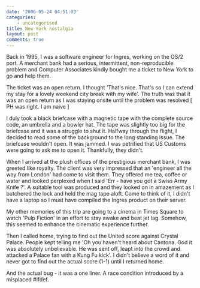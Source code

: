 ```yaml
---
date: '2006-05-24 04:51:03'
categories:
    - uncategorised
title: New York nostalgia
layout: post
comments: true
---
```

Back in 1995, I was a software engineer for Ingres, working on the OS/2
port. A merchant bank had a serious, intermittent, non-reproducible
problem and Computer Associates kindly bought me a ticket to New York to
go and help them.

The ticket was an open return. I thought 'That's nice. That's so I can
extend my stay for a lovely weekend city break with my wife'. The truth
was that it was an open return as I was staying onsite until the problem
was resolved [ PH was right. I am naive ]

I duly took a black briefcase with a magnetic tape with the complete
source code, an umbrella and a bowler hat. The tape was slightly too big
for the briefcase and it was a struggle to shut it. Halfway through the
flight, I decided to read some of the background to the long standing
issue. The briefcase wouldn't open. It was jammed. I was petrified that
US Customs were going to ask me to open it. Thankfully, they didn't.

When I arrived at the plush offices of the prestigious merchant bank, I
was greeted like royalty. The client was very impressed that an
'engineer all the way from London' had come to visit them. They offered
me tea, coffee or water and looked perplexed when I said 'Err - have you
got a Swiss Army Knife ?'. A suitable tool was produced and they looked
on in amazement as I butchered the lock and held the mag tape aloft.
Come to think of it, I didn't have a laptop so I must have compiled the
Ingres product on their server.

My other memories of this trip are going to a cinema in Times Square to
watch 'Pulp Fiction' in an effort to stay awake and beat jet lag.
Somehow, this seemed to enhance the cinematic experience further.

Then I called home, trying to find out the United score against Crystal
Palace. People kept telling me 'Oh you haven't heard about Cantona. God
it was absolutely unbelievable. He was sent off, leapt into the crowd
and attacked a Palace fan with a Kung Fu kick'. I didn't believe a word
of it and never got to find out the actual score (1-1) until I returned
home.

And the actual bug - it was a one liner. A race condition introduced by
a misplaced \#ifdef.
